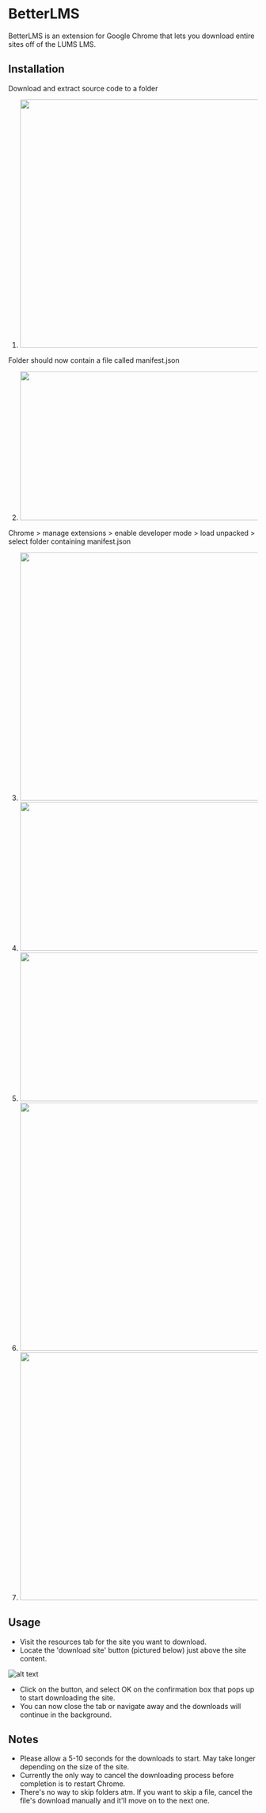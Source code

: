 # BetterLMS

BetterLMS is an extension for Google Chrome that lets you download entire sites off of the LUMS LMS.

## Installation
Download and extract source code to a folder

1. <img src="https://i.imgur.com/m59UWyE.jpeg" width="1000" height="500" />

Folder should now contain a file called manifest.json

2. <img src="https://i.imgur.com/QYCE1SM.jpg" width="1000" height="300" />

Chrome > manage extensions > enable developer mode > load unpacked > select folder containing manifest.json

3. <img src="https://i.imgur.com/wE3FWR5.jpg" width="1000" height="500" />

4. <img src="https://i.imgur.com/1O5YhON.jpg" width="500" height="300" />

5. <img src="https://i.imgur.com/FOQmdA1.jpg" width="1000" height="300" />

6. <img src="https://i.imgur.com/QY1c82X.jpg" width="1000" height="500" />

7. <img src="https://i.imgur.com/DwDMzZ5.jpg" width="1000" height="500" />



## Usage
* Visit the resources tab for the site you want to download.
* Locate the 'download site' button (pictured below) just above the site content.

![alt text](https://i.imgur.com/08OEx46.png)

* Click on the button, and select OK on the confirmation box that pops up to start downloading the site.
* You can now close the tab or navigate away and the downloads will continue in the background.

## Notes
* Please allow a 5-10 seconds for the downloads to start. May take longer depending on the size of the site.
* Currently the only way to cancel the downloading process before completion is to restart Chrome.
* There's no way to skip folders atm. If you want to skip a file, cancel the file's download manually and it'll move on to the next one.
